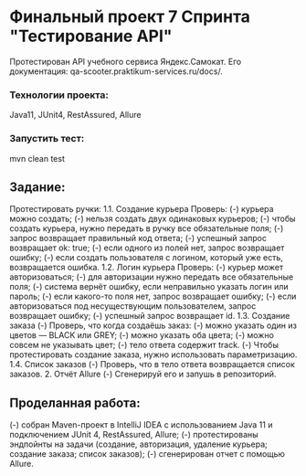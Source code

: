 # Финальный проект 7 Спринта "Тестирование API"


Протестирован API учебного сервиса Яндекс.Самокат. Его документация: qa-scooter.praktikum-services.ru/docs/.

### Технологии проекта:
Java11, JUnit4, RestAssured, Allure

### Запустить тест:
mvn clean test

## Задание:
Протестировать ручки:
1.1. Создание курьера
Проверь:
(-) курьера можно создать;
(-) нельзя создать двух одинаковых курьеров;
(-) чтобы создать курьера, нужно передать в ручку все обязательные поля;
(-) запрос возвращает правильный код ответа;
(-) успешный запрос возвращает ok: true;
(-) если одного из полей нет, запрос возвращает ошибку;
(-) если создать пользователя с логином, который уже есть, возвращается ошибка.
1.2. Логин курьера
Проверь:
(-) курьер может авторизоваться;
(-) для авторизации нужно передать все обязательные поля;
(-) система вернёт ошибку, если неправильно указать логин или пароль;
(-) если какого-то поля нет, запрос возвращает ошибку;
(-) если авторизоваться под несуществующим пользователем, запрос возвращает ошибку;
(-) успешный запрос возвращает id.
1.3. Создание заказа
(-) Проверь, что когда создаёшь заказ:
(-) можно указать один из цветов — BLACK или GREY;
(-) можно указать оба цвета;
(-) можно совсем не указывать цвет;
(-) тело ответа содержит track.
(-) Чтобы протестировать создание заказа, нужно использовать параметризацию.
1.4. Список заказов
(-) Проверь, что в тело ответа возвращается список заказов.
2. Отчёт Allure
(-) Сгенерируй его и запушь в репозиторий.

## Проделанная работа:
(-) собран Maven-проект в IntelliJ IDEA с использованием Java 11 и подключением JUnit 4, RestAssured, Allure;
(-) протестированы эндпойнты на задачи (создание, авторизация, удаление курьера; создание заказа; список заказов);
(-) сгенерирован отчет с помощью Allure.
 
 
